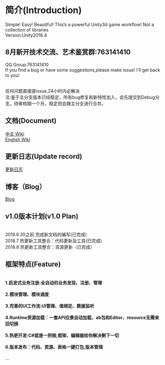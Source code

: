 # 简介(Introduction)
Simple! Easy! Beautiful!  This‘s a powerful Unity3d game workflow! Not a collection of libraries
<br>Version:Unity2018.4
## 8月新开技术交流、艺术鉴赏群:763141410
QQ Group:763141410
<br>If you find a bug or have some suggestions,please make issue! I'll get back to you!

<br>任何问题直接提issue,24小时内必解决
<br>注:鉴于主分支版本已经稳定，所有bug修复和新特性加入，会先提交到Debug分支。待审核期一个月，稳定则会跟主分支进行合并。
## 文档(Document)
 [中文 Wiki](https://www.yuque.com/naipaopao/eg6gik)
 <br>[English Wiki](http://www.nekosang.com)
## 更新日志(Update record)
[  更新日志 ](https://github.com/yimengfan/BDFramework.Core/wiki/V0.01-%E6%9B%B4%E6%96%B0%E6%97%A5%E5%BF%97)
## 博客（Blog）
[ Blog ](https://github.com/yimengfan/BDFramework.Core/wiki/Blog)
## v1.0版本计划(v1.0 Plan)
<br> 2019.6.30之前 完成新文档的编写(已完成)
<br> 2018.7 热更新工具整合：代码更新及工具(已完成)
<br> 2018.8 热更新工具整合：资源更新（已完成）
## 框架特点(Feature)
   <br>**1.启发式业务注册:全自动的业务发现、注册、管理**<br>
   <br>**2.模块管理、模块调度**<br>
   <br>**3.完善的UI工作流:UI管理、值绑定、数据监听**<br>
   <br>**4.Runtime资源加载：一套API应景自动加载，ab包和Editor、resource无需来回切换**<br>
   <br>**5.热更开发:C#就是一把梭,框架、编辑器给你解决剩下一切**<br>
   <br>**6.版本发布：代码、资源、表格一键打包,版本管理**<br>
   <br>... <br>

